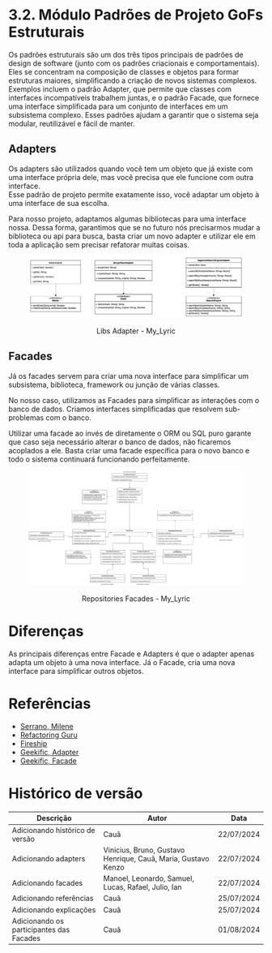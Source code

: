 # 3.2. Módulo Padrões de Projeto GoFs Estruturais

Os padrões estruturais são um dos três tipos principais de padrões de design de software (junto com os padrões criacionais e comportamentais). Eles se concentram na composição de classes e objetos para formar estruturas maiores, simplificando a criação de novos sistemas complexos. Exemplos incluem o padrão Adapter, que permite que classes com interfaces incompatíveis trabalhem juntas, e o padrão Facade, que fornece uma interface simplificada para um conjunto de interfaces em um subsistema complexo. Esses padrões ajudam a garantir que o sistema seja modular, reutilizável e fácil de manter.

## Adapters

Os adapters são utilizados quando você tem um objeto que já existe com uma interface própria dele, mas você precisa que ele funcione com outra interface. <br/>
Esse padrão de projeto permite exatamente isso, você adaptar um objeto à uma
interface de sua escolha.

Para nosso projeto, adaptamos algumas bibliotecas para uma interface nossa.
Dessa forma, garantimos que se no futuro nós precisarmos mudar a biblioteca ou
api para busca, basta criar um novo adapter e utilizar ele em toda a 
aplicação sem precisar refatorar muitas coisas.

<figure align="center">

  ![brainstorm](../assets/gofsEstruturais/adapters.png)
  <figcaption>Libs Adapter - My_Lyric</figcaption>
</figure>

## Facades
Já os facades servem para criar uma nova interface para simplificar um subsistema,
biblioteca, framework ou junção de várias classes.

No nosso caso, utilizamos as Facades para simplificar as interações com o banco 
de dados. Criamos interfaces simplificadas que resolvem sub-problemas com o banco.

Utilizar uma facade ao invés de diretamente o ORM ou SQL puro garante que caso
 seja necessário alterar o banco de dados, não ficaremos acoplados a ele. Basta 
 criar uma facade específica para o novo banco e todo o sistema continuará
 funcionando perfeitamente.
<figure align="center">

  ![brainstorm](../assets/gofsEstruturais/facades.png)
  <figcaption>Repositories Facades - My_Lyric</figcaption>
</figure>

# Diferenças
As principais diferenças entre Facade e Adapters é que o adapter apenas adapta
um objeto à uma nova interface. Já o Facade, cria uma nova interface para 
simplificar outros objetos.

# Referências
- [Serrano, Milene](https://arquivos.unb.br/arquivos/202415314643a230798133defe04b5d97/Arquitetura_e_Desenho_de_Software_-_Aula_GoFs_Estruturais_-_Profa._Milene.pdf)
- [Refactoring Guru](https://refactoring.guru/pt-br/design-patterns/structural-patterns)
- [Fireship](https://youtu.be/tv-_1er1mWI?si=9QQtWoqDZMSPgbMH)
- [Geekific, Adapter](https://www.youtube.com/watch?v=wA3keqCeKtM&list=PLlsmxlJgn1HJpa28yHzkBmUY-Ty71ZUGc&index=17)
- [Geekific, Facade](https://www.youtube.com/watch?v=xWk6jvqyhAQ&list=PLlsmxlJgn1HJpa28yHzkBmUY-Ty71ZUGc&index=21)

# Histórico de versão

| Descrição                       | Autor                                                         | Data       |
| ------------------------------- | ------------------------------------------------------------- | ---------- |
| Adicionando histórico de versão | Cauã                                                          | 22/07/2024 |
| Adicionando adapters            | Vinicius, Bruno, Gustavo Henrique, Cauã, Maria, Gustavo Kenzo | 22/07/2024 |
| Adicionando facades             | Manoel, Leonardo, Samuel, Lucas, Rafael, Julio, Ian           | 22/07/2024 |
| Adicionando referências         | Cauã                                                          | 25/07/2024 |
| Adicionando explicações             | Cauã                                               | 25/07/2024 |
| Adicionando os participantes das Facades | Cauã                                               | 01/08/2024 |
